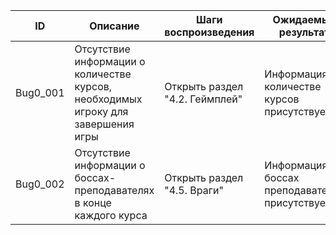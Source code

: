 | ID       | Описание                                                            | Шаги воспроизведения                   | Ожидаемый результат                      |
|----------|--------------------------------------------------------------------|----------------------------------------|----------------------------------------|
| Bug0_001 | Отсутствие информации о количестве курсов, необходимых игроку для завершения игры | Открыть раздел "4.2. Геймплей" | Информация о количестве курсов присутствует |
| Bug0_002 | Отсутствие информации о боссах-преподавателях в конце каждого курса | Открыть раздел "4.5. Враги" | Информация о боссах преподавателях присутствует |